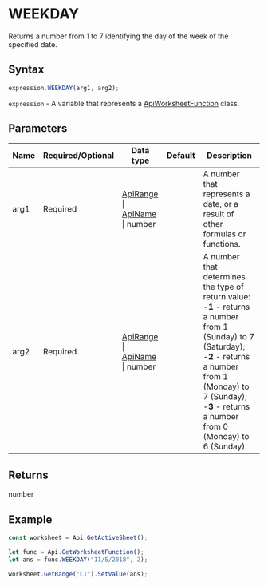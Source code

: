 # WEEKDAY

Returns a number from 1 to 7 identifying the day of the week of the specified date.

## Syntax

```javascript
expression.WEEKDAY(arg1, arg2);
```

`expression` - A variable that represents a [ApiWorksheetFunction](../ApiWorksheetFunction.md) class.

## Parameters

| **Name** | **Required/Optional** | **Data type** | **Default** | **Description** |
| ------------- | ------------- | ------------- | ------------- | ------------- |
| arg1 | Required | [ApiRange](../../ApiRange/ApiRange.md) \| [ApiName](../../ApiName/ApiName.md) \| number |  | A number that represents a date, or a result of other formulas or functions. |
| arg2 | Required | [ApiRange](../../ApiRange/ApiRange.md) \| [ApiName](../../ApiName/ApiName.md) \| number |  | A number that determines the type of return value: -**1** - returns a number from 1 (Sunday) to 7 (Saturday); -**2** - returns a number from 1 (Monday) to 7 (Sunday); -**3** - returns a number from 0 (Monday) to 6 (Sunday). |

## Returns

number

## Example



```javascript editor-xlsx
const worksheet = Api.GetActiveSheet();

let func = Api.GetWorksheetFunction();
let ans = func.WEEKDAY("11/5/2018", 2); 

worksheet.GetRange("C1").SetValue(ans);

```
